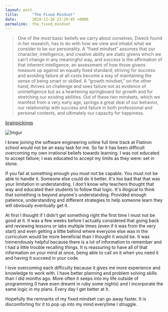 ```yaml
---
layout: post
title:      "The Fixed Mindset"
date:       2019-12-26 22:29:45 +0000
permalink:  the_fixed_mindset
---
```



> One of the most basic beliefs we carry about ourselves, Dweck found in her research, has to do with how we view and inhabit what we consider to be our personality. A “fixed mindset” assumes that our character, intelligence, and creative ability are static givens which we can’t change in any meaningful way, and success is the affirmation of that inherent intelligence, an assessment of how those givens measure up against an equally fixed standard; striving for success and avoiding failure at all costs become a way of maintaining the sense of being smart or skilled. A “growth mindset,” on the other hand, thrives on challenge and sees failure not as evidence of unintelligence but as a heartening springboard for growth and for stretching our existing abilities. Out of these two mindsets, which we manifest from a very early age, springs a great deal of our behavior, our relationship with success and failure in both professional and personal contexts, and ultimately our capacity for happiness.

[brainpickings](https://www.brainpickings.org/2014/01/29/carol-dweck-mindset/)

![Imgur](https://imgur.com/gallery/S83hwGP)

I knew joining the software engineering online full time track at Flatiron school would not be an easy task for me. So far it has been difficult overcoming my own irrational beliefs towards learning. I was not educated to accept failure; I was educated to accept my limits as they were: set in stone. 

If you fail at something enough you must not be capable. You must not be able to handle it. Someone else could do it better. It's too bad that that was your limitation in understanding. I don't know why teachers thought that way and educated their students to follow that logic. It's illogical to think that something is beyond anyone's understanding. Provided enough patience, understanding and different strategies to help someone learn they will obviously eventually get it. 

At first I thought if I didn't get something right the first time I must not be good at it. It was a few weeks before I actually considered that going back and reviewing lessons or labs multiple times (even if it was from the very start) and even getting a little behind where everyone else was in the curriculum would be more beneficial than I thought it would be. It was tremendously helpful because there is a lot of information to remember and I had a little trouble recalling things. It is reassuring to have all of that information on your mind at once, being able to call on it when you need it and having it succeed in your code.

I love overcoming each difficulty because it gives me more experience and knowledge to work with. I have better planning and problem solving skills than I did months ago. More often it seeps into my life outside of programming (I have even dreamt in ruby some nights) and I incorporate the same logic in my plans. Every day I get better at it. 

Hopefully the remnants of my fixed mindset can go away faster. It is discomforting for it to pop up into my mind everytime I struggle.

